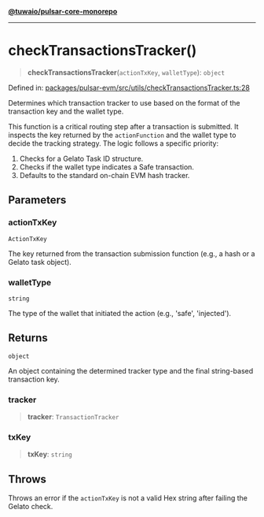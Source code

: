 [**@tuwaio/pulsar-core-monorepo**](../../../README.md)

***

# checkTransactionsTracker()

> **checkTransactionsTracker**(`actionTxKey`, `walletType`): `object`

Defined in: [packages/pulsar-evm/src/utils/checkTransactionsTracker.ts:28](https://github.com/TuwaIO/pulsar-core/blob/1547f8f862c907e84c3c1b56aa72a51afdb6f5d6/packages/pulsar-evm/src/utils/checkTransactionsTracker.ts#L28)

Determines which transaction tracker to use based on the format of the transaction key and the wallet type.

This function is a critical routing step after a transaction is submitted. It inspects
the key returned by the `actionFunction` and the wallet type to decide the tracking strategy.
The logic follows a specific priority:
1. Checks for a Gelato Task ID structure.
2. Checks if the wallet type indicates a Safe transaction.
3. Defaults to the standard on-chain EVM hash tracker.

## Parameters

### actionTxKey

`ActionTxKey`

The key returned from the transaction submission function (e.g., a hash or a Gelato task object).

### walletType

`string`

The type of the wallet that initiated the action (e.g., 'safe', 'injected').

## Returns

`object`

An object containing the determined tracker type and the final string-based transaction key.

### tracker

> **tracker**: `TransactionTracker`

### txKey

> **txKey**: `string`

## Throws

Throws an error if the `actionTxKey` is not a valid Hex string after failing the Gelato check.
